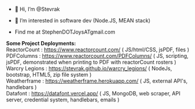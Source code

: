 - 👋 Hi, I’m @Stevrak
- 👀 I’m interested in software dev (Node.JS, MEAN stack)

- Find me at StephenDOTJoysATgmail.com

<b>Some Project Deployments:</b><br/>
ReactorCount : https://www.reactorcount.com/ ( JS/html/CSS, jsPDF, files )<br/>
PDFColumns : https://www.reactorcount.com/PDFColumns/ ( JS, scripting, jsPDF, demonstrated when printing to PDF with reactorCount rosters )<br/>
Warcry Legions : https://stevrak.github.io/warcry_legions/ ( NodeJs, bootstrap, HTML5, zip file system )<br/>
Weatherframe : https://weatherframe.herokuapp.com/ ( JS, external API's, handlebars )<br/>
Datafont : https://datafont.vercel.app/ ( JS, MongoDB, web scraper, API server, credential system, handlebars, emails )<br/>
<!---
Stevrak/Stevrak is a ✨ special ✨ repository because its `README.md` (this file) appears on your GitHub profile.
You can click the Preview link to take a look at your changes.
--->
